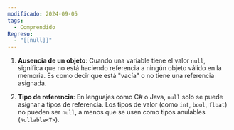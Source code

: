 ```yaml
---
modificado: 2024-09-05
tags:
  - Comprendido
Regreso:
  - "[[null]]"
---
```



1. **Ausencia de un objeto**: Cuando una variable tiene el valor `null`, significa que no está haciendo referencia a ningún objeto válido en la memoria. Es como decir que está "vacía" o no tiene una referencia asignada.
    
2. **Tipo de referencia**: En lenguajes como C# o Java, `null` solo se puede asignar a tipos de referencia. Los tipos de valor (como `int`, `bool`, `float`) no pueden ser `null`, a menos que se usen como tipos anulables (`Nullable<T>`).

